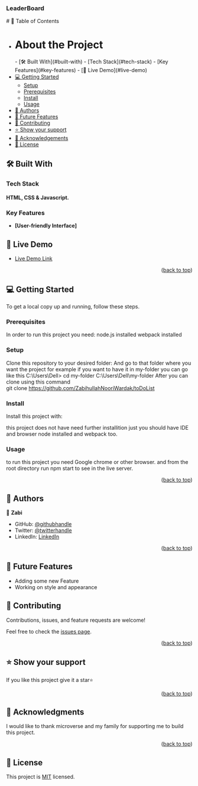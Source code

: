 <a name="readme-top"></a>

  <h3><b>LeaderBoard</b></h3>

</div>
# 📗 Table of Contents

- <h1> About the Project</h1>
  - [🛠 Built With](#built-with)
    - [Tech Stack](#tech-stack)
    - [Key Features](#key-features)
    - [🚀 Live Demo](#live-demo)
- [💻 Getting Started](#getting-started)
  - [Setup](#setup)
  - [Prerequisites](#prerequisites)
  - [Install](#install)
  - [Usage](#usage)
- [👥 Authors](#authors)  
- [🔭 Future Features](#future-features)
- [🤝 Contributing](#contributing)
- [⭐️ Show your support](#support)
- [🙏 Acknowledgements](#acknowledgements)
- [📝 License](https://github.com/ZabihullahNooriWardak/LeaderBoard/blob/dev/LICENSE)

<!-- PROJECT DESCRIPTION -->

## 🛠 Built With <a name="built-with"></a>

### Tech Stack <a name="tech-stack"></a>


   #### HTML, CSS & Javascript.


<!-- Features -->

### Key Features <a name="key-features"></a>

- **[User-friendly Interface]**
## 🚀 Live Demo <a name="live-demo"></a>

- [Live Demo Link](https://zabihullahnooriwardak.github.io/brandNewTodoApp/dist)
<p align="right">(<a href="#readme-top">back to top</a>)</p>


<!-- GETTING STARTED -->

## 💻 Getting Started <a name="getting-started"></a>
>
To get a local copy up and running, follow these steps.

### Prerequisites

In order to run this project you need:
 node.js installed
 webpack installed

### Setup

Clone this repository to your desired folder:
And go to that folder where you want the project for example if you want to have it in my-folder you can go like this 
  C:\Users\Dell>
  cd my-folder
  C:\Users\Dell\my-folder
After you can clone using this command  
  git clone https://github.com/ZabihullahNooriWardak/toDoList


### Install

Install this project with:

this project does not have need further installition just 
you should have IDE and browser node installed and webpack too.

### Usage

to run this project you need Google chrome or other browser.
and from the root directory run npm start to see in the live server.

<p align="right">(<a href="#readme-top">back to top</a>)</p>

<!-- AUTHORS -->

## 👥 Authors <a name="authors"></a>

> 

👤 **Zabi**

- GitHub: [@githubhandle](https://github.com/ZabihullahNooriWardak)
- Twitter: [@twitterhandle](https://twitter.com/ZabiNoo31954752)
- LinkedIn: [LinkedIn](https://www.linkedin.com/in/zabih-noori-aa59a924a/)



<p align="right">(<a href="#readme-top">back to top</a>)</p>

<!-- FUTURE FEATURES -->

## 🔭 Future Features <a name="future-features"></a>

 - Adding some new Feature
 - Working on style and appearance

<!-- CONTRIBUTING -->

## 🤝 Contributing <a name="contributing"></a>

Contributions, issues, and feature requests are welcome!

Feel free to check the [issues page](../../issues/).
<p align="right">(<a href="#readme-top">back to top</a>)</p>

## ⭐️ Show your support <a name="support"></a>

If you like this project give it a star⭐
<p align="right">(<a href="#readme-top">back to top</a>)</p>

## 🙏 Acknowledgments <a name="acknowledgements"></a>
I would like to thank microverse and my family for supporting me to build this project.
<p align="right">(<a href="#readme-top">back to top</a>)</p>

## 📝 License <a name="license"></a>

This project is [MIT](./LICENSE) licensed.


